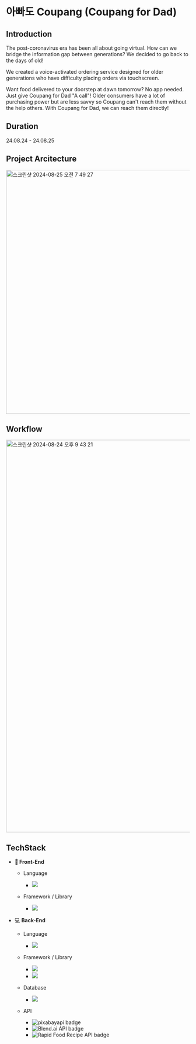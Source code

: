 # 아빠도 Coupang (Coupang for Dad)

## Introduction
The post-coronavirus era has been all about going virtual. How can we bridge the information gap between generations? We decided to go back to the days of old!

We created a voice-activated ordering service designed for older generations who have difficulty placing orders via touchscreen.

Want food delivered to your doorstep at dawn tomorrow? No app needed. Just give Coupang for Dad "A call"! Older consumers have a lot of purchasing power but are less savvy so Coupang can't reach them without the help others. With Coupang for Dad, we can reach them directly! 


## Duration
24.08.24 - 24.08.25 
    
## Project Arcitecture
<img width="667" alt="스크린샷 2024-08-25 오전 7 49 27" src="https://github.com/user-attachments/assets/968a92b7-88ef-47c9-ae3f-e6d5ac52b2c8">

## Workflow
<img width="1073" alt="스크린샷 2024-08-24 오후 9 43 21" src="https://github.com/user-attachments/assets/9ec88f04-93ca-4d0d-a8af-6ec676b15af4">

## TechStack
- **:art: Front-End**

  - Language
    - <img src="https://img.shields.io/badge/javascript-F7DF1E?style=for-the-badge&logo=javascript&logoColor=black">

  - Framework / Library
    - <img src="https://img.shields.io/badge/react-61DAFB?style=for-the-badge&logo=react&logoColor=black">


- :computer: __Back-End__

  - Language
    - <img src="https://img.shields.io/badge/Python-3776AB?style=for-the-badge&logo=Python&logoColor=white">

  - Framework / Library
    - <img src="https://img.shields.io/badge/Node.js-339933?style=for-the-badge&logo=Node.js&logoColor=white">
    - <img src="https://img.shields.io/badge/Flask-000000?style=for-the-badge&logo=flask&logoColor=white">

  - Database
    - <img src="https://img.shields.io/badge/Firebase_Realtime_DB-FFCA28?style=for-the-badge&logo=firebase&logoColor=black">

  - API
    - <img src="https://img.shields.io/badge/pixabayapi-0288D1?style=for-the-badge&logo=photoshop&logoColor=white" alt="pixabayapi badge"> 
    - <img src="https://img.shields.io/badge/Blend.ai_API-000000?style=for-the-badge&logo=blend&logoColor=white" alt="Blend.ai API badge"> 
    - <img src="https://img.shields.io/badge/Rapid_Food_Recipe_API-FF5722?style=for-the-badge&logo=food&logoColor=white" alt="Rapid Food Recipe API badge">

